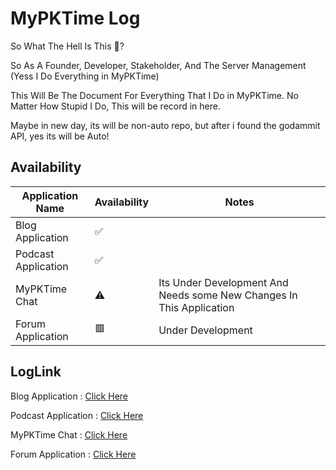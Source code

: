# MyPKTime Log

So What The Hell Is This 👀?

So As A Founder, Developer, Stakeholder, And The Server Management (Yess I Do Everything in MyPKTime)

This Will Be The Document For Everything That I Do in MyPKTime. No Matter How Stupid I Do, This will be record in here.

Maybe in new day, its will be non-auto repo, but after i found the godammit API, yes its will be Auto!

## Availability

| Application Name | Availability | Notes |
| ----------- | ----------- | ----------- |
| Blog Application | ✅ | |
| Podcast Application | ✅ | |
| MyPKTime Chat | ⚠ | Its Under Development And Needs some New Changes In This Application |
| Forum Application | 🟥 | Under Development |

## LogLink

Blog Application : [Click Here](https://github.com/andhra21231/mypktime-log)

Podcast Application : [Click Here](https://github.com/andhra21231/mypktime-log)

MyPKTime Chat : [Click Here](https://github.com/andhra21231/mypktime-log)

Forum Application : [Click Here](https://github.com/andhra21231/mypktime-log)
